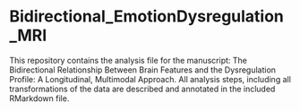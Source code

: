 # Bidirectional_EmotionDysregulation_MRI

This repository contains the analysis file for the manuscript: The Bidirectional Relationship Between Brain Features and the Dysregulation Profile: A Longitudinal, Multimodal Approach. All analysis steps, including all transformations of the data are described and annotated in the included RMarkdown file. 
